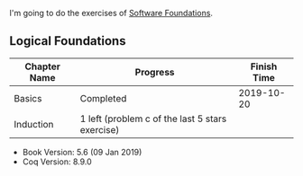 I'm going to do the exercises of [Software Foundations](https://softwarefoundations.cis.upenn.edu/current/index.html).

## Logical Foundations

| Chapter Name | Progress | Finish Time |
| --- | --- | --- |
| Basics | Completed | 2019-10-20 |
| Induction | 1 left (problem c of the last 5 stars exercise) | |

- Book Version: 5.6 (09 Jan 2019)
- Coq Version: 8.9.0